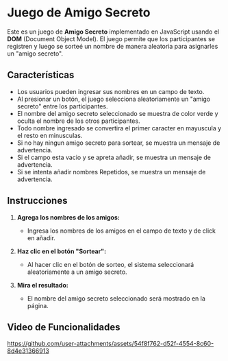 # Juego de Amigo Secreto

Este es un juego de **Amigo Secreto** implementado en JavaScript usando el **DOM** (Document Object Model). El juego permite que los participantes se registren y luego se sorteé un nombre de manera aleatoria para asignarles un "amigo secreto".

## Características

- Los usuarios pueden ingresar sus nombres en un campo de texto.
- Al presionar un botón, el juego selecciona aleatoriamente un "amigo secreto" entre los participantes.
- El nombre del amigo secreto seleccionado se muestra de color verde y oculta el nombre de los otros participantes.
- Todo nombre ingresado se convertira el primer caracter en mayuscula y el resto en minusculas.
- Si no hay ningun amigo secreto para sortear, se muestra un mensaje de advertencia.
- Si el campo esta vacio y se apreta añadir, se muestra un mensaje de advertencia.
- Si se intenta añadir nombres Repetidos, se muestra un mensaje de advertencia.


## Instrucciones

1. **Agrega los nombres de los amigos:**
   - Ingresa los nombres de los amigos en el campo de texto y de click en añadir.
   
2. **Haz clic en el botón "Sortear":**
   - Al hacer clic en el botón de sorteo, el sistema seleccionará aleatoriamente a un amigo secreto.
   
3. **Mira el resultado:**
   - El nombre del amigo secreto seleccionado será mostrado en la página.

## Video de Funcionalidades


https://github.com/user-attachments/assets/54f8f762-d52f-4554-8c60-8d4e31366913

